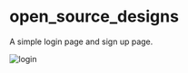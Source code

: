 # open_source_designs

A simple login page and sign up page. 

![login](https://user-images.githubusercontent.com/63516467/178367378-cc2d42d5-639b-44ec-8210-72137624b5d3.png)
